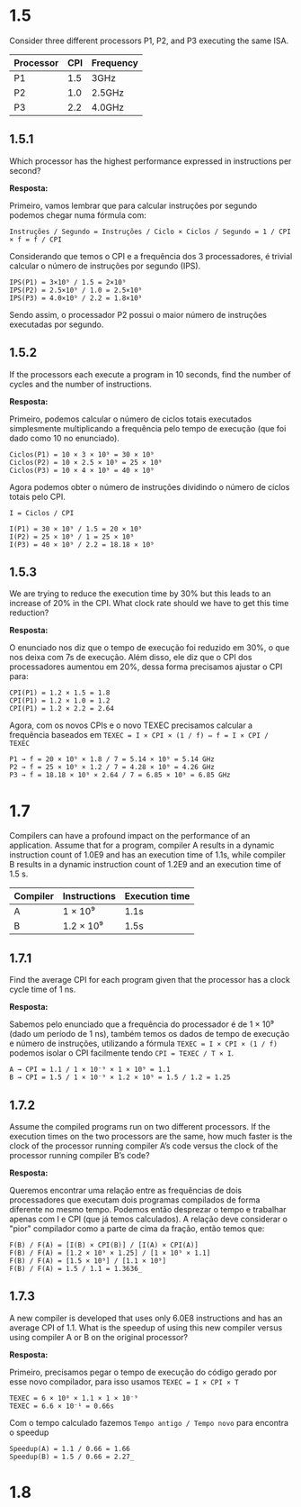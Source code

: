 # 1.5 

Consider three different processors P1, P2, and P3 executing the same ISA.

| Processor | CPI | Frequency |
| --------- | --- | --------- |
| P1        | 1.5 | 3GHz      |
| P2        | 1.0 | 2.5GHz    |
| P3        | 2.2 | 4.0GHz    |

## 1.5.1

Which processor has the highest performance expressed in instructions per second?

**Resposta:**

Primeiro, vamos lembrar que para calcular instruções por segundo podemos chegar numa fórmula com:

```
Instruções / Segundo = Instruções / Ciclo × Ciclos / Segundo = 1 / CPI × f = f / CPI
```

Considerando que temos o CPI e a frequência dos 3 processadores, é trivial calcular o número de instruções por segundo (IPS).

```
IPS(P1) = 3×10⁹ / 1.5 = 2×10⁹
IPS(P2) = 2.5×10⁹ / 1.0 = 2.5×10⁹
IPS(P3) = 4.0×10⁹ / 2.2 = 1.8×10⁹ 
```

Sendo assim, o processador P2 possui o maior número de instruções executadas por segundo.

## 1.5.2

If the processors each execute a program in 10 seconds, find the number of cycles and the number of instructions.

**Resposta:**

Primeiro, podemos calcular o número de ciclos totais executados simplesmente multiplicando a frequência pelo tempo de execução (que foi dado como 10 no enunciado).

```
Ciclos(P1) = 10 × 3 × 10⁹ = 30 × 10⁹ 
Ciclos(P2) = 10 × 2.5 × 10⁹ = 25 × 10⁹
Ciclos(P3) = 10 × 4 × 10⁹ = 40 × 10⁹
```

Agora podemos obter o número de instruções dividindo o número de ciclos totais pelo CPI.

```
I = Ciclos / CPI

I(P1) = 30 × 10⁹ / 1.5 = 20 × 10⁹ 
I(P2) = 25 × 10⁹ / 1 = 25 × 10⁹
I(P3) = 40 × 10⁹ / 2.2 = 18.18 × 10⁹
```

## 1.5.3

We are trying to reduce the execution time by 30% but this leads to an increase of 20% in the CPI. What clock rate should we have to get this time reduction?

**Resposta:**

O enunciado nos diz que o tempo de execução foi reduzido em 30%, o que nos deixa com 7s de execução. Além disso, ele diz que o CPI dos processadores aumentou em 20%, dessa forma precisamos ajustar o CPI para:

```
CPI(P1) = 1.2 × 1.5 = 1.8
CPI(P1) = 1.2 × 1.0 = 1.2
CPI(P1) = 1.2 × 2.2 = 2.64
```

Agora, com os novos CPIs e o novo TEXEC precisamos calcular a frequência baseados em `TEXEC = I × CPI × (1 / f) ⇔ f = I × CPI / TEXEC`

```
P1 → f = 20 × 10⁹ × 1.8 / 7 = 5.14 × 10⁹ = 5.14 GHz
P2 → f = 25 × 10⁹ × 1.2 / 7 = 4.28 × 10⁹ = 4.26 GHz
P3 → f = 18.18 × 10⁹ × 2.64 / 7 = 6.85 × 10⁹ = 6.85 GHz
```

# 1.7

Compilers can have a profound impact on the performance of an application. Assume that for a program, compiler A results in a dynamic instruction count of 1.0E9 and has an execution time of 1.1s, while compiler B results in a dynamic instruction count of 1.2E9 and an execution time of 1.5 s.

| Compiler | Instructions | Execution time |
| -------- | ------------ | -------------- |
| A        | 1 × 10⁹      | 1.1s           |
| B        | 1.2 × 10⁹    | 1.5s           |

## 1.7.1

Find the average CPI for each program given that the processor has a clock cycle time of 1 ns.

**Resposta:**

Sabemos pelo enunciado que a frequência do processador é de 1 × 10⁹ (dado um período de 1 ns), também temos os dados de tempo de execução e número de instruções, utilizando a fórmula `TEXEC = I × CPI × (1 / f)` podemos isolar o CPI facilmente tendo `CPI = TEXEC / T × I`.

```
A → CPI = 1.1 / 1 × 10⁻⁹ × 1 × 10⁹ = 1.1
B → CPI = 1.5 / 1 × 10⁻⁹ × 1.2 × 10⁹ = 1.5 / 1.2 = 1.25
```

## 1.7.2

Assume the compiled programs run on two different processors. If the execution times on the two processors are the same, how much faster is the clock of the processor running compiler A’s code versus the clock of the processor running compiler B’s code?

**Resposta:**

Queremos encontrar uma relação entre as frequências de dois processadores que executam dois programas compilados de forma diferente no mesmo tempo. Podemos então desprezar o tempo e trabalhar apenas com I e CPI (que já temos calculados). A relação deve considerar o "pior" compilador como a parte de cima da fração, então temos que:

```
F(B) / F(A) = [I(B) × CPI(B)] / [I(A) × CPI(A)]
F(B) / F(A) = [1.2 × 10⁹ × 1.25] / [1 × 10⁹ × 1.1]
F(B) / F(A) = [1.5 × 10⁹] / [1.1 × 10⁹]
F(B) / F(A) = 1.5 / 1.1 = 1.3636_
```

## 1.7.3

A new compiler is developed that uses only 6.0E8 instructions and has an average CPI of 1.1. What is the speedup of using this new compiler versus using
compiler A or B on the original processor?

**Resposta:**

Primeiro, precisamos pegar o tempo de execução do código gerado por esse novo compilador, para isso usamos `TEXEC = I × CPI × T`

```
TEXEC = 6 × 10⁸ × 1.1 × 1 × 10⁻⁹
TEXEC = 6.6 × 10⁻¹ = 0.66s
```

Com o tempo calculado fazemos `Tempo antigo / Tempo novo` para encontra o speedup

```
Speedup(A) = 1.1 / 0.66 = 1.66
Speedup(B) = 1.5 / 0.66 = 2.27_
```

# 1.8 
